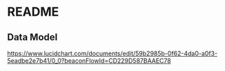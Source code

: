 # README

## Data Model
https://www.lucidchart.com/documents/edit/59b2985b-0f62-4da0-a0f3-5eadbe2e7b41/0_0?beaconFlowId=CD229D587BAAEC78

